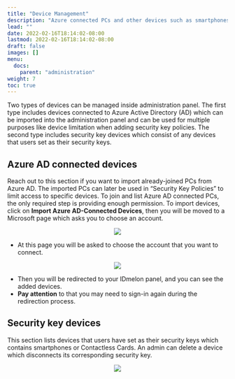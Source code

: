 ```yaml
---
title: "Device Management"
description: "Azure connected PCs and other devices such as smartphones and contactless cards."
lead: ""
date: 2022-02-16T18:14:02-08:00
lastmod: 2022-02-16T18:14:02-08:00
draft: false
images: []
menu:
  docs:
    parent: "administration"
weight: 7
toc: true
---
```


Two types of devices can be managed inside administration panel. The first type includes devices connected to Azure Active Directory (AD)
which can be imported into the administration panel and can be used for multiple purposes like device limitation when adding security key policies.
The second type includes security key devices which consist of any devices that users set as their security keys.

## Azure AD connected devices

Reach out to this section if you want to import already-joined PCs from Azure AD.
The imported PCs can later be used in “Security Key Policies” to limit access to specific devices.
To join and list Azure AD connected PCs, the only required step is providing enough permission.
To import devices, click on **Import Azure AD-Connected Devices**, then you will be moved to a Microsoft page which asks you to choose an account.

<p align="center">
    <img src="/images/vendor/Panel/DeviceManagement1.png" class="doc-img-frame">
</p>

* At this page you will be asked to choose the account that you want to connect.

<p align="center">
    <img src="/images/vendor/Panel/import_azure_ad_pcs.png" class="doc-img-frame">
</p>

* Then you will be redirected to your IDmelon panel, and you can see the added devices.
* **Pay attention** to that you may need to sign-in again during the redirection process.

## Security key devices

This section lists devices that users have set as their security keys which contains smartphones or Contactless Cards.
An admin can delete a device which disconnects its corresponding security key.

<p align="center">
    <img src="/images/vendor/Panel/devicemanagemnet_security.png" class="doc-img-frame">
</p>
